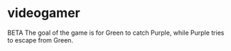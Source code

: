 # videogamer
BETA
The goal of the game is for Green to catch Purple, while Purple tries to escape from Green.
